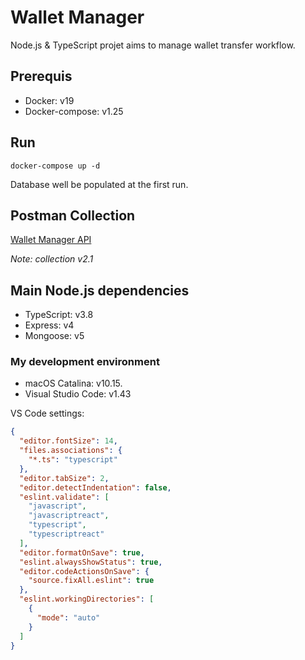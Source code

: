 # Wallet Manager
Node.js & TypeScript projet aims to manage wallet transfer workflow.

## Prerequis
- Docker: v19
- Docker-compose: v1.25

## Run
```shell
docker-compose up -d
```

Database well be populated at the first run.

## Postman Collection
[Wallet Manager API](postman_collection.json)

_Note: collection v2.1_

## Main Node.js dependencies
- TypeScript: v3.8
- Express: v4
- Mongoose: v5

### My development environment
- macOS Catalina: v10.15.
- Visual Studio Code: v1.43

VS Code settings:
```json
{
  "editor.fontSize": 14,
  "files.associations": {
    "*.ts": "typescript"
  },
  "editor.tabSize": 2,
  "editor.detectIndentation": false,
  "eslint.validate": [
    "javascript",
    "javascriptreact",
    "typescript",
    "typescriptreact"
  ],
  "editor.formatOnSave": true,
  "eslint.alwaysShowStatus": true,
  "editor.codeActionsOnSave": {
    "source.fixAll.eslint": true
  },
  "eslint.workingDirectories": [
    {
      "mode": "auto"
    }
  ]
}
```
